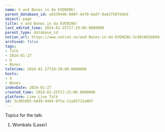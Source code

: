 ```yaml
---
name: π and Bones in da EVENING!
parent_database_id: e9339446-880f-4ef0-8ad7-8ad1f507dded
object: page
title: π and Bones in da EVENING!
last_edited_time: 2024-01-25T17:29:00.0000000
parent_type: database_id
notion_url: https://www.notion.so/and-Bones-in-da-EVENING-3cd018b5b8494404975a11ad5731e86f
archived: false
tags:
- Talk
- 2024-01-27
- π
- Bones
talktime: 2024-01-27T20:30:00.0000000
hosts:
- π
- Bones
indexDate: 2024-01-27
created_time: 2024-01-25T17:25:00.0000000
platform: Line Live Talk
id: 3cd018b5-b849-4404-975a-11ad5731e86f
---
```


Topics for the talk:
1. Wombats (Laser)

























